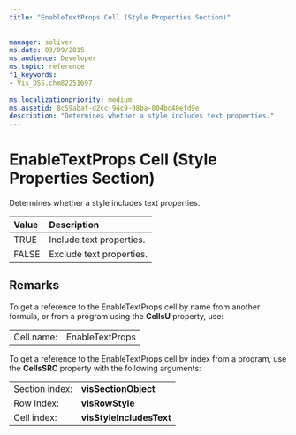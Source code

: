 ```yaml
---
title: "EnableTextProps Cell (Style Properties Section)"
 
 
manager: soliver
ms.date: 03/09/2015
ms.audience: Developer
ms.topic: reference
f1_keywords:
- Vis_DSS.chm82251697
 
ms.localizationpriority: medium
ms.assetid: 8c59abaf-d2cc-94c9-08ba-004bc40efd9e
description: "Determines whether a style includes text properties."
---
```


# EnableTextProps Cell (Style Properties Section)

Determines whether a style includes text properties.
  
|**Value**|**Description**|
|:-----|:-----|
|TRUE  <br/> |Include text properties.  <br/> |
|FALSE  <br/> |Exclude text properties.  <br/> |
   
## Remarks

To get a reference to the EnableTextProps cell by name from another formula, or from a program using the **CellsU** property, use: 
  
|||
|:-----|:-----|
|Cell name:  <br/> |EnableTextProps  <br/> |
   
To get a reference to the EnableTextProps cell by index from a program, use the **CellsSRC** property with the following arguments: 
  
|||
|:-----|:-----|
|Section index:  <br/> |**visSectionObject** <br/> |
|Row index:  <br/> |**visRowStyle** <br/> |
|Cell index:  <br/> |**visStyleIncludesText** <br/> |
   


